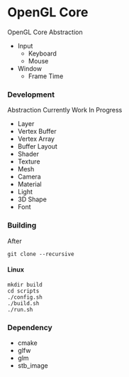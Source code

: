 # OpenGL Core

OpenGL Core Abstraction
- Input
    - Keyboard
    - Mouse
- Window
    - Frame Time

### Development
Abstraction Currently Work In Progress
- Layer
- Vertex Buffer
- Vertex Array
- Buffer Layout
- Shader
- Texture
- Mesh
- Camera
- Material
- Light
- 3D Shape
- Font

### Building

After 
```
git clone --recursive 
```

#### Linux
```
mkdir build
cd scripts
./config.sh
./build.sh
./run.sh
```

### Dependency
- cmake
- glfw
- glm
- stb_image